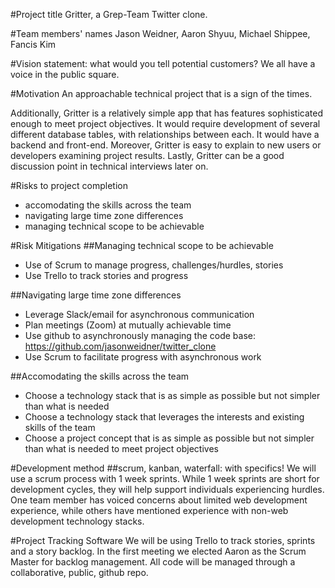 #Project title
Gritter, a Grep-Team Twitter clone.

#Team members' names
Jason Weidner, Aaron Shyuu, Michael Shippee, Fancis Kim

#Vision statement: what would you tell potential customers?
We all have a voice in the public square.

#Motivation
An approachable technical project that is a sign of the times.

Additionally, Gritter is a relatively simple app that has features sophisticated enough to meet project objectives. It would require development of several different database tables, with relationships between each. It would have a backend and front-end. Moreover, Gritter is easy to explain to new users or developers examining project results. Lastly, Gritter can be a good discussion point in technical interviews later on.

#Risks to project completion
- accomodating the skills across the team
- navigating large time zone differences
- managing technical scope to be achievable

#Risk Mitigations
##Managing technical scope to be achievable
- Use of Scrum to manage progress, challenges/hurdles, stories
- Use Trello to track stories and progress

##Navigating large time zone differences
- Leverage Slack/email for asynchronous communication
- Plan meetings (Zoom) at mutually achievable time
- Use github to asynchronously managing the code base: https://github.com/jasonweidner/twitter_clone
- Use Scrum to facilitate progress with asynchronous work

##Accomodating the skills across the team
- Choose a technology stack that is as simple as possible but not simpler than what is needed
- Choose a technology stack that leverages the interests and existing skills of the team
- Choose a project concept that is as simple as possible but not simpler than what is needed to meet project objectives

#Development method
##scrum, kanban, waterfall: with specifics!
We will use a scrum process with 1 week sprints. While 1 week sprints are short for development cycles, they will help support individuals experiencing hurdles. One team member has voiced concerns about limited web development experience, while others have mentioned experience with non-web development technology stacks.

#Project Tracking Software 
We will be using Trello to track stories, sprints and a story backlog. In the first meeting we elected Aaron as the Scrum Master for backlog management. All code will be managed through a collaborative, public, github repo.
